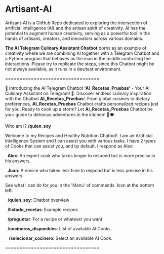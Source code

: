 # Artisant-AI
Artisant-AI is a GitHub Repo dedicated to exploring the intersection of artificial intelligence (AI) and the artisan spirit of creativity. 
AI has the potential to augment human creativity, serving as a powerful tool in the hands of artisans, creators, and innovators across various domains.

**The AI Telegram Culinary Assistant Chatbot** borns as an example of creativity where we are combining AI together with a Telegram Chatbot and a Python program that behaves as the man in the middle controlling the interactions. Please try to replicate the steps, since this Chatbot might be not always available, as it runs in a dev/test environment.

=================================

🍳 Introducing the AI Telegram Chatbot **'AI_Recetas_Pruebas'** - Your AI Culinary Assistant on Telegram! 🤖. Discover endless culinary inspiration with the Chatbot **AI_Recetas_Pruebas**!. From global cuisines to dietary preferences, **AI_Recetas_Pruebas** Chatbot crafts personalized recipes just for you. Ready to cook up a storm? Let **AI_Recetas_Pruebas** Chatbot be your guide to delicious adventures in the kitchen! 🌟🍽️

Who am I? **/quien_soy**

Welcome to my Recipes and Healthy Nutrition Chatbot!. I am an Artificial Intelligence System and I can assist you with various tasks. I have 2 types of Cooks that can assist you, and by default, I respond as Alex:

 &nbsp;&nbsp;**Alex**: An expert cook who takes longer to respond but is more precise in his answers.
  
 &nbsp;&nbsp;**Juan**: A novice who takes less time to respond but is less precise in his answers.

See what I can do for you in the 'Menu' of commands. Icon at the bottom left.

&nbsp;&nbsp;**/quien_soy**: Chatbot overview

&nbsp;&nbsp;**/listado_recetas**: Example recipes

&nbsp;&nbsp;**/preguntar**: For a recipe or whatever you want

&nbsp;&nbsp;**/cocineros_disponibles**: List of available AI Cooks.

&nbsp;&nbsp; **/selecionar_cocinero**: Select an available AI Cook.

=================================










